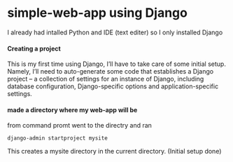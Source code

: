 # simple-web-app using Django
I already had intalled Python and IDE (text editer) so I only installed Django 

#### Creating a project
This is my first time using Django, I’ll have to take care of some initial setup. 
Namely, I’ll need to auto-generate some code that establishes a Django project – a collection of settings for an instance of Django, 
including database configuration, Django-specific options and application-specific settings.

#### made a directory where my web-app will be
from command promt went to the directry and ran
```
django-admin startproject mysite
```
This creates a mysite directory in the current directory. (Initial setup done)


